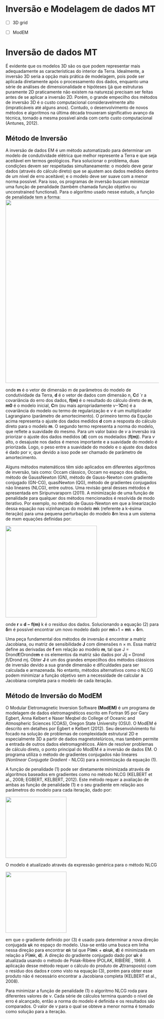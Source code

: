 # Inversão e Modelagem de dados MT

- [ ] 3D grid
- [ ] ModEM



# Inversão de dados MT

É evidente que os modelos 3D são os que podem representar mais adequadamente as características do interior da Terra. 
Idealmente, a inversão 3D seria a opção mais prática de modelagem, pois pode ser aplicada diretamente após o processamento dos dados, 
enquanto uma série de análises de dimensionalidade e hipóteses (já que estruturas puramente 2D praticamente não existem na natureza) 
precisam ser feitas antes de se aplicar a inversão 2D. Porém, o grande empecilho dos métodos de inversão 3D é o custo computacional
consideravelmente alto (impraticáveis até alguns anos). Contudo, o desenvolvimento de novos métodos e algoritmos na última década trouxeram 
significativo avanço da técnica, tornado a mesma possível ainda com certo custo computacional (Antunes, 2012).

## Método de Inversão

A inversão de dados EM é um método automatizado para determinar um modelo de condutividade elétrica que melhor represente a Terra
e que seja aceitável em termos geológicos. Para solucionar o problema, duas condições devem ser respeitadas simultaneamente: 
o modelo deve gerar dados (através do cálculo direto) que se ajustem aos dados medidos dentro de um nível de erro aceitável; 
e o modelo deve ser suave com a menor norma possível. Para isso, os programas de inversão buscam minimizar uma função de penalidade
(também chamada função objetivo ou unconstrained functional). Para o algoritmo usado nesse estudo, a função de penalidade tem a forma:
<img src='https://github.com/arturbenevides/Magnetotelurico/blob/master/Figs/funcao_penalty.png' width =600>

onde **m** é o vetor de dimensão *m* de parâmetros do modelo de condutividade da Terra, **d** é o vetor de dados com dimensão n, **C**d ´r a covariância do erro dos dados, **f(m)** é o resultado do cálculo direto de **m**, **m0** é o modelo inicial, **C**m (ou mais
apropriadamente *ν*−1**C**m) é a covariância do modelo ou termo de regularização e *ν* é um multiplicador Lagrangiano (parâmetro de amortecimento). O primeiro termo da Equção acima representa o ajuste dos dados medidos **d** com a resposta do cálculo direto para o modelo **m**. O segundo termo representa a norma do modelo, que reflete a suavidade do mesmo. Para um valor baixo de *ν* a inversão irá priorizar o ajuste dos dados medidos (**d**) com os modelados (**f(m)**). Para *ν* alto, o desajuste nos dados é menos importante e a suavidade do modelo é priorizada. Logo, o peso entre a suavidade do modelo e o ajuste dos dados é dado por *ν*, que devido a isso pode ser chamado de parâmetro de amortecimento.

Alguns métodos matemáticos têm sido aplicados em diferentes algoritmos de inversão, tais como: Occam clássico, Occam no espaço dos dados, método de GaussNewton (GN), método de Gauss-Newton com gradiente conjugado (GN-CG), quasiNewton (QG), método de gradientes conjugados não lineares (NLCG), entre outros.
Uma revisão geral desses métodos é apresentada em Siripunvaraporn (2011). A minimização de uma função de penalidade para qualquer dos métodos mencionados é resolvida de modo iterativo. Por exemplo, no método de Gauss-Newton em que a linearização dessa equação nas vizinhanças do modelo **m**k (referente a k-ésima iteração) para uma pequena perturbação do modelo **δ**m leva a um sistema de mxm
equações definidas por:

<img src='https://github.com/arturbenevides/Magnetotelurico/blob/master/Figs/minimizacao.png' width=300>

onde **r = d − f(m)** k é o resíduo dos dados. Solucionando a equação (2) para **δ**m é possível encontrar um novo modelo dado
por **m**k+1 = **m**k + **δ**m.

Uma peça fundamental dos métodos de inversão é encontrar a matriz Jacobiana, ou matriz de sensibilidade **J** com dimensões
n × m. Essa matriz define as derivadas de **f** em relação ao modelo **m**, tal que J = Drond**f**/Dronde**m** e os elementos da matriz são dados por Jij = Drond *f*i/Drond *m*j. Obter **J** é um dos grandes empecilhos dos métodos clássicos de inversão devido a sua grande dimensão e dificuldades para ser calculada e armazenada. No entanto, métodos alternativos como o NLCG podem minimizar a função
objetivo sem a necessidade de calcular a Jacobiana completa para o modelo de cada iteração.

## Método de Inversão do ModEM

O Modular Eletromagnetic Inversion Software **(ModEM)** é um programa de modelagem de dados eletromagnéticos escrito em Fortran 95 por Gary Egbert, Anna Kelbert e Naser Meqbel do College of Oceanic and Atmospheric Sciences (COAS), Oregon State University (OSU). O ModEM é descrito em detalhes por Egbert e Kelbert (2012). Seu desenvolvimento foi focado na solução de problemas de complexidade estrutural 
2D e especialmente 3D a partir de dados magnetotelúricos, mas também permite a entrada de outros dados eletromagnéticos. Além de resolver problemas de cálculo direto, o ponto principal do ModEM é a inversão de dados EM. O programa utiliza o método de
gradientes conjugados não lineares (*Nonlinear Conjugate Gradient* - NLCG) para a minimização da equação (1).

A função de penalidade (1) pode ser diretamente minimizada através de algoritmos baseados em gradientes como no 
método NLCG (KELBERT et al., 2008; EGBERT, KELBERT, 2012). Este método requer a avaliação de ambas as função de penalidade (1) e o seu gradiente em relação aos parâmetros do modelo para cada iteração, dado por:

<img src='https://github.com/arturbenevides/Magnetotelurico/blob/master/Figs/avaliaca_dos_parametros.png' width=200>

O modelo é atualizado através da expressão genérica para o método NLCG

<img src='https://github.com/arturbenevides/Magnetotelurico/blob/master/Figs/atualizacao_do_modelo.png' width=200>

em que o gradiente definido por (3) é usado para determinar a nova direção conjugada **u**k no espaço do modelo. Usa-se então 
uma busca em linha nessa direção para encontrar **α**k tal que P(**m**k + **α**k**u**k, **d**) é minimizada em relação a P(**m**k, **d**). A direção do gradiente conjugado dado por **u**k é atualizada usando o método de Polak-Ribère (POLAK, RIBIÈRE , 1969). A aplicação desse método requer o cálculo do produto de **J**(transposto) com o resíduo dos dados **r** como visto na equação (3), 
porém para obter esse produto não é necessário encontrar a Jacobiana completa (KELBERT et al., 2008).

Para minimizar a função de penalidade (1) o algoritmo NLCG roda para diferentes valores de *ν*. Cada série de cálculos termina
quando o nível de erro é alcançado, então a norma do modelo é definida e os resultados são comparados. O valor de *ν* para o
qual se obteve a menor norma é tomado como solução para a iteração.
